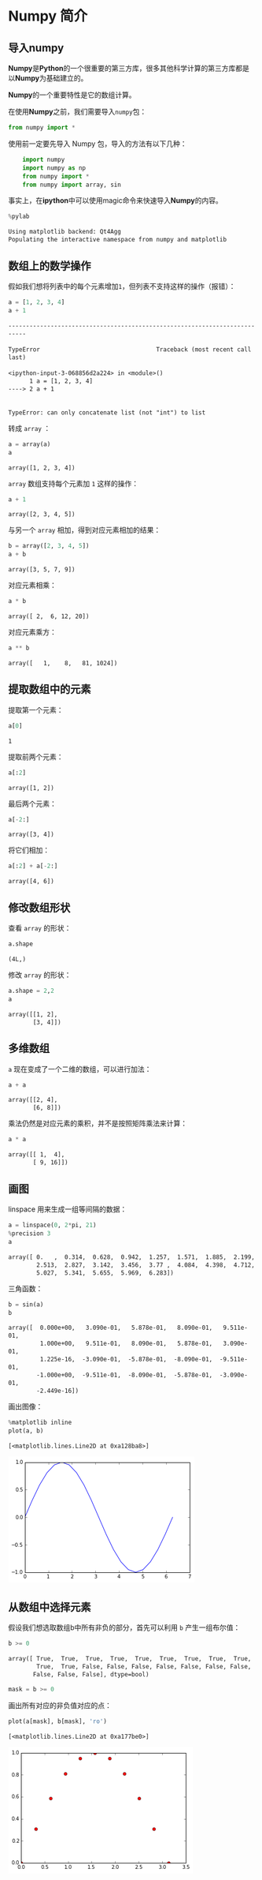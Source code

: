 # Numpy 简介

## 导入numpy

**Numpy**是**Python**的一个很重要的第三方库，很多其他科学计算的第三方库都是以**Numpy**为基础建立的。

**Numpy**的一个重要特性是它的数组计算。

在使用**Numpy**之前，我们需要导入`numpy`包：


```python
from numpy import *
```

使用前一定要先导入 Numpy 包，导入的方法有以下几种：

```python    
    import numpy
    import numpy as np
    from numpy import *
    from numpy import array, sin
```

事实上，在**ipython**中可以使用magic命令来快速导入**Numpy**的内容。


```python
%pylab
```

    Using matplotlib backend: Qt4Agg
    Populating the interactive namespace from numpy and matplotlib
    

## 数组上的数学操作

假如我们想将列表中的每个元素增加`1`，但列表不支持这样的操作（报错）：


```python
a = [1, 2, 3, 4]
a + 1
```


    ---------------------------------------------------------------------------

    TypeError                                 Traceback (most recent call last)

    <ipython-input-3-068856d2a224> in <module>()
          1 a = [1, 2, 3, 4]
    ----> 2 a + 1
    

    TypeError: can only concatenate list (not "int") to list


转成 `array` ：


```python
a = array(a)
a
```




    array([1, 2, 3, 4])



`array` 数组支持每个元素加 `1` 这样的操作：


```python
a + 1
```




    array([2, 3, 4, 5])



与另一个 `array` 相加，得到对应元素相加的结果：


```python
b = array([2, 3, 4, 5])
a + b
```




    array([3, 5, 7, 9])



对应元素相乘：


```python
a * b
```




    array([ 2,  6, 12, 20])



对应元素乘方：


```python
a ** b
```




    array([   1,    8,   81, 1024])



## 提取数组中的元素

提取第一个元素：


```python
a[0]
```




    1



提取前两个元素：


```python
a[:2]
```




    array([1, 2])



最后两个元素：


```python
a[-2:]
```




    array([3, 4])



将它们相加：


```python
a[:2] + a[-2:]
```




    array([4, 6])



## 修改数组形状

查看 `array` 的形状：


```python
a.shape
```




    (4L,)



修改 `array` 的形状：


```python
a.shape = 2,2
a
```




    array([[1, 2],
           [3, 4]])



## 多维数组

`a` 现在变成了一个二维的数组，可以进行加法：


```python
a + a
```




    array([[2, 4],
           [6, 8]])



乘法仍然是对应元素的乘积，并不是按照矩阵乘法来计算：


```python
a * a
```




    array([[ 1,  4],
           [ 9, 16]])



## 画图

linspace 用来生成一组等间隔的数据：


```python
a = linspace(0, 2*pi, 21)
%precision 3
a
```




    array([ 0.   ,  0.314,  0.628,  0.942,  1.257,  1.571,  1.885,  2.199,
            2.513,  2.827,  3.142,  3.456,  3.77 ,  4.084,  4.398,  4.712,
            5.027,  5.341,  5.655,  5.969,  6.283])



三角函数：


```python
b = sin(a)
b
```




    array([  0.000e+00,   3.090e-01,   5.878e-01,   8.090e-01,   9.511e-01,
             1.000e+00,   9.511e-01,   8.090e-01,   5.878e-01,   3.090e-01,
             1.225e-16,  -3.090e-01,  -5.878e-01,  -8.090e-01,  -9.511e-01,
            -1.000e+00,  -9.511e-01,  -8.090e-01,  -5.878e-01,  -3.090e-01,
            -2.449e-16])



画出图像：


```python
%matplotlib inline
plot(a, b)
```




    [<matplotlib.lines.Line2D at 0xa128ba8>]




    
![png](03.01-numpy-overview_files/03.01-numpy-overview_44_1.png)
    


## 从数组中选择元素

假设我们想选取数组b中所有非负的部分，首先可以利用 `b` 产生一组布尔值：


```python
b >= 0
```




    array([ True,  True,  True,  True,  True,  True,  True,  True,  True,
            True,  True, False, False, False, False, False, False, False,
           False, False, False], dtype=bool)




```python
mask = b >= 0
```

画出所有对应的非负值对应的点：


```python
plot(a[mask], b[mask], 'ro')
```




    [<matplotlib.lines.Line2D at 0xa177be0>]




    
![png](03.01-numpy-overview_files/03.01-numpy-overview_50_1.png)
    

